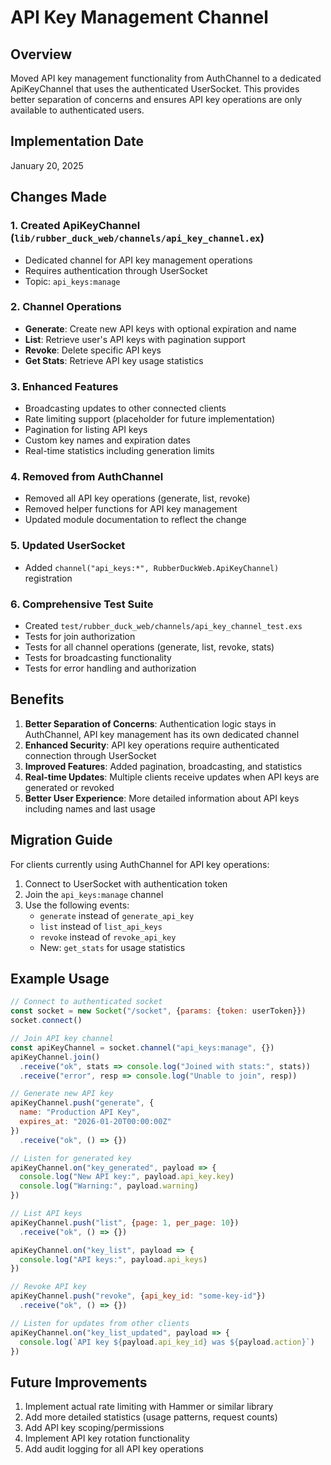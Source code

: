 # API Key Management Channel

## Overview
Moved API key management functionality from AuthChannel to a dedicated ApiKeyChannel that uses the authenticated UserSocket. This provides better separation of concerns and ensures API key operations are only available to authenticated users.

## Implementation Date
January 20, 2025

## Changes Made

### 1. Created ApiKeyChannel (`lib/rubber_duck_web/channels/api_key_channel.ex`)
- Dedicated channel for API key management operations
- Requires authentication through UserSocket
- Topic: `api_keys:manage`

### 2. Channel Operations
- **Generate**: Create new API keys with optional expiration and name
- **List**: Retrieve user's API keys with pagination support
- **Revoke**: Delete specific API keys
- **Get Stats**: Retrieve API key usage statistics

### 3. Enhanced Features
- Broadcasting updates to other connected clients
- Rate limiting support (placeholder for future implementation)
- Pagination for listing API keys
- Custom key names and expiration dates
- Real-time statistics including generation limits

### 4. Removed from AuthChannel
- Removed all API key operations (generate, list, revoke)
- Removed helper functions for API key management
- Updated module documentation to reflect the change

### 5. Updated UserSocket
- Added `channel("api_keys:*", RubberDuckWeb.ApiKeyChannel)` registration

### 6. Comprehensive Test Suite
- Created `test/rubber_duck_web/channels/api_key_channel_test.exs`
- Tests for join authorization
- Tests for all channel operations (generate, list, revoke, stats)
- Tests for broadcasting functionality
- Tests for error handling and authorization

## Benefits

1. **Better Separation of Concerns**: Authentication logic stays in AuthChannel, API key management has its own dedicated channel
2. **Enhanced Security**: API key operations require authenticated connection through UserSocket
3. **Improved Features**: Added pagination, broadcasting, and statistics
4. **Real-time Updates**: Multiple clients receive updates when API keys are generated or revoked
5. **Better User Experience**: More detailed information about API keys including names and last usage

## Migration Guide

For clients currently using AuthChannel for API key operations:

1. Connect to UserSocket with authentication token
2. Join the `api_keys:manage` channel
3. Use the following events:
   - `generate` instead of `generate_api_key`
   - `list` instead of `list_api_keys`
   - `revoke` instead of `revoke_api_key`
   - New: `get_stats` for usage statistics

## Example Usage

```javascript
// Connect to authenticated socket
const socket = new Socket("/socket", {params: {token: userToken}})
socket.connect()

// Join API key channel
const apiKeyChannel = socket.channel("api_keys:manage", {})
apiKeyChannel.join()
  .receive("ok", stats => console.log("Joined with stats:", stats))
  .receive("error", resp => console.log("Unable to join", resp))

// Generate new API key
apiKeyChannel.push("generate", {
  name: "Production API Key",
  expires_at: "2026-01-20T00:00:00Z"
})
  .receive("ok", () => {})

// Listen for generated key
apiKeyChannel.on("key_generated", payload => {
  console.log("New API key:", payload.api_key.key)
  console.log("Warning:", payload.warning)
})

// List API keys
apiKeyChannel.push("list", {page: 1, per_page: 10})
  .receive("ok", () => {})

apiKeyChannel.on("key_list", payload => {
  console.log("API keys:", payload.api_keys)
})

// Revoke API key
apiKeyChannel.push("revoke", {api_key_id: "some-key-id"})
  .receive("ok", () => {})

// Listen for updates from other clients
apiKeyChannel.on("key_list_updated", payload => {
  console.log(`API key ${payload.api_key_id} was ${payload.action}`)
})
```

## Future Improvements

1. Implement actual rate limiting with Hammer or similar library
2. Add more detailed statistics (usage patterns, request counts)
3. Add API key scoping/permissions
4. Implement API key rotation functionality
5. Add audit logging for all API key operations
